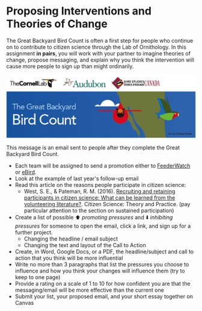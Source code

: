 # Proposing Interventions and Theories of Change
The Great Backyard Bird Count is often a first step for people who continue on to contribute to citizen science through the Lab of Ornithology. In this assignment **in pairs**, you will work with your partner to imagine theories of change, propose messaging, and explain why you think the intervention will cause more people to sign up than might ordinarily.

![Great Backyard Bird Count banner](gbbc.png)

This message is an email sent to people after they complete the Great Backyard Bird Count.

* Each team will be assigned to send a promotion either to [FeederWatch](https://feederwatch.org) or [eBird](https://ebird.org).
* Look at the example of last year's follow-up email
* Read this article on the reasons people participate in citizen science:
  * West, S. E., & Pateman, R. M. (2016). [Recruiting and retaining participants in citizen science: What can be learned from the volunteering literature?](https://theoryandpractice.citizenscienceassociation.org/articles/10.5334/cstp.8/). Citizen Science: Theory and Practice. (pay particular attention to the section on sustained participation)
* Create a list of possible ⬆️ *promoting pressures* and ⬇️ *inhibiting pressures* for someone to open the email, click a link, and sign up for a further project.
  * Changing the headline / email subject
  * Changing the text and layout of the Call to Action
* Create, in Word, Google Docs, or a PDF, the headline/subject and call to action that you think will be more influential
* Write no more than 3 paragraphs that list the pressures you choose to influence and how you think your changes will influence them (try to keep to one page)
* Provide a rating on a scale of 1 to 10 for how confident you are that the messaging/email will be more effective than the current one
* Submit your list, your proposed email, and your short essay together on Canvas
